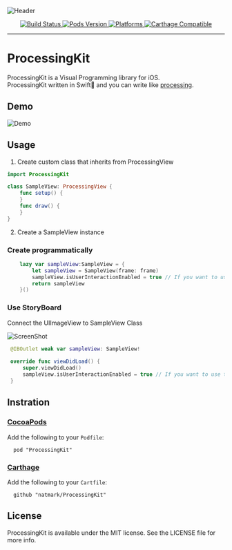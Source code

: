 ![Header](https://github.com/natmark/ProcessingKit/blob/master/Resources/ProcessingKit-Header.png?raw=true)

<p align="center">
    <a href="https://travis-ci.org/natmark/ProcessingKit">
        <img src="https://travis-ci.org/natmark/ProcessingKit.svg?branch=master"
             alt="Build Status">
    </a>
    <a href="https://cocoapods.org/pods/ProcessingKit">
        <img src="https://img.shields.io/cocoapods/v/ProcessingKit.svg?style=flat"
             alt="Pods Version">
    </a>
    <a href="https://github.com/natmark/ProcessingKit/">
        <img src="https://img.shields.io/cocoapods/p/ProcessingKit.svg?style=flat"
             alt="Platforms">
    </a>
    <a href="https://github.com/Carthage/Carthage">
        <img src="https://img.shields.io/badge/Carthage-compatible-brightgreen.svg?style=flat"
             alt="Carthage Compatible">
    </a>
</p>

----------------

# ProcessingKit
ProcessingKit is a Visual Programming library for iOS.  
ProcessingKit written in Swift🐧 and you can write like [processing](https://github.com/processing/processing).

## Demo
![Demo](https://github.com/natmark/ProcessingKit/blob/master/Resources/demo.gif?raw=true)

## Usage
1. Create custom class that inherits from ProcessingView

```Swift
import ProcessingKit

class SampleView: ProcessingView {
    func setup() {
    }
    func draw() {
    }
}
```

2. Create a SampleView instance
### Create programmatically
```Swift
    lazy var sampleView:SampleView = {
        let sampleView = SampleView(frame: frame)
        sampleView.isUserInteractionEnabled = true // If you want to use touch events (default true)
        return sampleView
    }()
```

### Use StoryBoard

Connect the UIImageView to SampleView Class 

![ScreenShot](https://github.com/natmark/ProcessingKit/blob/master/Resources/Storyboard-Usage.png?raw=true)

```Swift
 @IBOutlet weak var sampleView: SampleView!
 
 override func viewDidLoad() {
     super.viewDidLoad()     
     sampleView.isUserInteractionEnabled = true // If you want to use touch events (default true)
 } 
```

## Instration

### [CocoaPods](http://cocoadocs.org/docsets/ProcessingKit/)
Add the following to your `Podfile`:
```
  pod "ProcessingKit"
```

### [Carthage](https://github.com/Carthage/Carthage)
Add the following to your `Cartfile`:
```
  github "natmark/ProcessingKit"
```

## License
ProcessingKit is available under the MIT license. See the LICENSE file for more info.
